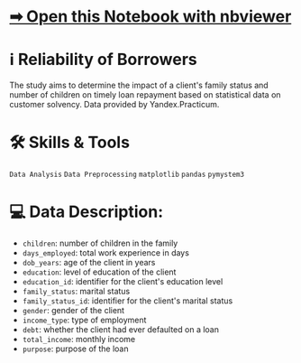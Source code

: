 # [➡ Open this Notebook with nbviewer](https://nbviewer.org/github/vartemyev88/data-analysis/blob/main/projects/practicum-borrowers_reliability/DS-practicum-borrowers_reliability.ipynb)

# ℹ Reliability of Borrowers

The study aims to determine the impact of a client's family status and number of children on timely loan repayment based on statistical data on customer solvency.
Data provided by Yandex.Practicum.

# 🛠 Skills & Tools

`Data Analysis`
`Data Preprocessing`
`matplotlib` `pandas` `pymystem3`

# 💻 Data Description:

-   `children`: number of children in the family
-   `days_employed`: total work experience in days
-   `dob_years`: age of the client in years
-   `education`: level of education of the client
-   `education_id`: identifier for the client's education level
-   `family_status`: marital status
-   `family_status_id`: identifier for the client's marital status
-   `gender`: gender of the client
-   `income_type`: type of employment
-   `debt`: whether the client had ever defaulted on a loan
-   `total_income`: monthly income
-   `purpose`: purpose of the loan
